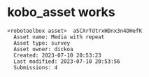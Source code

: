 # kobo_asset works

    <robotoolbox asset>  aSCXrTdtrxHDnx3n4DHefK 
      Asset name: Media with repeat
      Asset type: survey
      Asset owner: dickoa
      Created: 2023-07-10 20:53:23
      Last modified: 2023-07-10 20:53:56
      Submissions: 4

